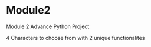 # Module2
Module 2 Advance Python Project 

4 Characters to choose from with 2 unique functionalites 
